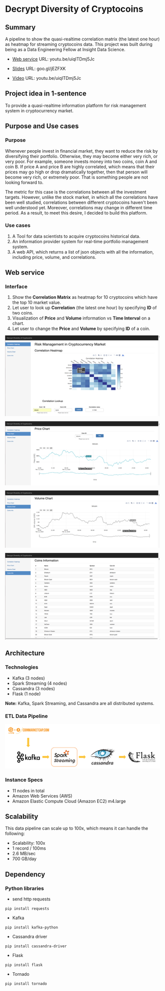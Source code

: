 # Decrypt Diversity of Cryptocoins

## Summary
A pipeline to show the quasi-realtime correlation matrix (the latest one hour) as heatmap for streaming cryptocoins data. This project was built during being as a Data Engineering Fellow at Insight Data Science.

* [Web service](http://youtu.be/uiqITDmj5Jc) URL: youtu.be/uiqITDmj5Jc

* [Slides](http://goo.gl/jEZFXK) URL: goo.gl/jEZFXK

* [Video](http://youtu.be/uiqITDmj5Jc) URL: youtu.be/uiqITDmj5Jc



## Project idea in 1-sentence
To provide a quasi-realtime information platform for risk management system in cryptocurrency market.



## Purpose and Use cases
### Purpose
Whenever people invest in financial market, they want to reduce the risk by diversifying their portfolio.
Otherwise, they may become either very rich, or very poor. For example, someone invests money into two coins, coin A and coin B. If price A and price B are highly correlated, which means that their prices may go high or drop dramatically together, then that person will become very rich, or extremely poor. That is something people are not looking forward to.

The metric for this case is the correlations between all the investment targets. However, unlike the stock market, in which all the correlations have been well studied, correlations between different cryptocoins haven't been well understood yet. Moreover, correlations may change in different time period. As a result, to meet this desire, I decided to build this platform.

### Use cases
1. A Tool for data scientists to acquire cryptocoins historical data.
2. An information provider system for real-time portfolio management system.
3. A web API, which returns a list of json objects with all the information, including price, volume, and correlations.



## Web service
### Interface
1. Show the **Correlation Matrix** as heatmap for 10 cryptocoins which have the top 10 market value.
2. Let user to look up **Correlation** (the latest one hour) by specifying **ID** of two coins.
3. Visualization of **Price** and **Volume** information vs **Time Interval** on a chart.
4. Let user to change the **Price** and **Volume** by specifying **ID** of a coin.

![heatmap](picture/heatmap.png)

![price_chart](picture/price_chart.png)

![volume_chart](picture/volume_chart.png)

![cois_info](picture/coins_info.png)



## Architecture
### Technologies
* Kafka (3 nodes)
* Spark Streaming (4 nodes)
* Cassandra (3 nodes)
* Flask (1 node)

**Note:** Kafka, Spark Streaming, and Cassandra are all distributed systems.


### ETL Data Pipeline
![ETL data pipeline](picture/InsightArchitecture.png)


### Instance Specs
* 11 nodes in total
* Amazon Web Services (AWS)
* Amazon Elastic Compute Cloud (Amazon EC2) m4.large



## Scalability
This data pipeline can scale up to 100x, which means it can handle the following:

* Scalability: 100x
* 1 record / 100ms
* 2.6 MB/sec
* 700 GB/day




## Dependency
### Python libraries
* send http requests
```
pip install requests
```

* Kafka
```
pip install kafka-python
```

* Cassandra driver
```
pip install cassandra-driver
```

* Flask
```
pip install flask
```

* Tornado
```
pip install tornado
```
